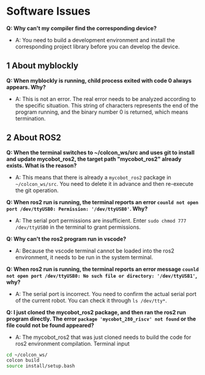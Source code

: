 # Software Issues

**Q: Why can't my compiler find the corresponding device?**
- A: You need to build a development environment and install the corresponding project library before you can develop the device.

## 1 About myblockly

**Q: When myblockly is running, child process exited with code 0 always appears. Why?**

- A: This is not an error. The real error needs to be analyzed according to the specific situation. This string of characters represents the end of the program running, and the binary number 0 is returned, which means termination.

## 2 About ROS2

**Q: When the terminal switches to ~/colcon_ws/src and uses git to install and update mycobot_ros2, the target path "mycobot_ros2" already exists. What is the reason?**
- A: This means that there is already a `mycobot_ros2` package in `~/colcon_ws/src`. You need to delete it in advance and then re-execute the git operation.

**Q: When ros2 run is running, the terminal reports an error `counld not open port /dev/ttyUSB0: Permission: '/dev/ttyUSB0'`. Why?**

- A: The serial port permissions are insufficient. Enter `sudo chmod 777 /dev/ttyUSB0` in the terminal to grant permissions.

**Q: Why can't the ros2 program run in vscode?**

- A: Because the vscode terminal cannot be loaded into the ros2 environment, it needs to be run in the system terminal.

**Q: When ros2 run is running, the terminal reports an error message `counld not open port /dev/ttyUSB0: No such file or directory: '/dev/ttyUSB1'`, why?**

- A: The serial port is incorrect. You need to confirm the actual serial port of the current robot. You can check it through `ls /dev/tty*`.

**Q: I just cloned the mycobot_ros2 package, and then ran the ros2 run program directly. The error `package 'mycobot_280_riscv' not found` or the file could not be found appeared?**

- A: The mycobot_ros2 that was just cloned needs to build the code for ros2 environment compilation. Terminal input

```bash
cd ~/colcon_ws/
colcon build
source install/setup.bash
```